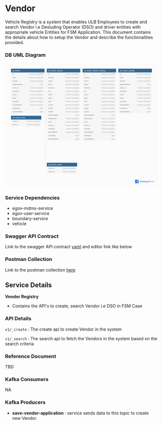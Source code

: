 # Vendor

Vehicle Registry is a system that enables ULB Employees to create and search Vendor i.e Desluding Operator (DSO) and driver entities with appropriate vehicle Entities  for FSM Application. This document contains the details about how to setup the Vendor and describe the functionalities provided.

### DB UML Diagram

![plot](./vendor.png)

### Service Dependencies


- egov-mdms-service
- egov-user-service
- boundary-service
- vehicle



### Swagger API Contract

Link to the swagger API contract [yaml](https://raw.githubusercontent.com/egovernments/municipal-services/master/docs/fsm/Vendor_Registration_Contract.yaml) and editor link like below


### Postman Collection
Link to the postman collection [here](https://www.getpostman.com/collections/2d55f98479499672a23e)


## Service Details

**Vendor Registry**

- Contains the API's to create,  search Vendor i.e DSO in FSM Case




### API Details

`v1/_create` 		: The create api to create Vendor in the system

`v1/_search`		: The search api to fetch the Vendors in the system based on the search criteria



### Reference Document
TBD


### Kafka Consumers
NA

### Kafka Producers


- **save-vendor-application** 			: service sends data to this topic to create new Vendor.